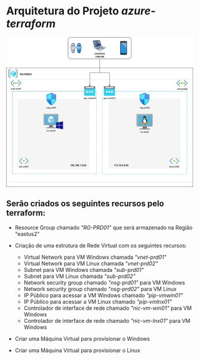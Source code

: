 # Arquitetura do Projeto *azure-terraform*

<img width='500' height='400' src="Arquitetura.png" alt="Arquitetura">

## Serão criados os seguintes recursos pelo terraform:
* Resource Group chamado *"RG-PRD01"* que será armazenado na Região "eastus2"

* Criação de uma estrutura de Rede Virtual com os seguintes recursos: 
  -  Virtual Network para VM Windows chamada *"vnet-prd01"*
  -  Virtual Network para VM Linux chamada *"vnet-prd02"*
  -  Subnet para VM Windows chamada *"sub-prd01"*
  -  Subnet para VM Linux chamada *"sub-prd02"*
  -  Network security group chamado *"nsg-prd01"* para VM Windows
  -  Network security group chamado *"nsg-prd02"* para VM Linux
  -  IP Público para acessar a VM Windows chamado *"pip-vmwin01"*
  -  IP Público para acessar a VM Linux chamado *"pip-vmlnx01"*
  -  Controlador de interface de rede chamado *"nic-vm-win01"* para VM Windows
  -  Controlador de interface de rede chamado *"nic-vm-lnx01"* para VM Windows

* Criar uma Máquina Virtual para provisionar o Windows

* Criar uma Máquina Virtual para provisionar o Linux
